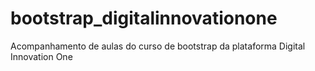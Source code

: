 # bootstrap_digitalinnovationone
Acompanhamento de aulas do curso de bootstrap da plataforma Digital Innovation One
